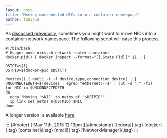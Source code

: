 ```yaml
---
layout: post
title: "Moving unconnected NICs into a container namespace"
author: fabiand
---
```




As [discussed
previously](http://dummdida.tumblr.com/post/118347887245/different-ways-of-passing-nics-to-containers-and),
sometimes you might want to move NICs into a container network
namespace. The following script will ease this process.

    #!/bin/bash
    # Usage: move-nics.sh network-router-container
    docker-pid() { docker inspect --format="{{.State.Pid}}" $1 ; }

    DSTCT=${1}
    DSTPID=$(docker-pid $DSTCT)

    devices() { nmcli -t -f device,type,connection device) ; }
    UNCONNECTEDETH=$(devices | egrep "ethernet:--$" | cut -d ":" -f1)
    for NIC in $UNCONNECTEDETH
    do
      echo "Moving '$NIC' to netns of '$DSTPID'"
      ip link set netns ${DSTPID} $NIC
    done

A longer version is available
[here](https://github.com/fabiand/dockerfiles/blob/master/move-nics.sh).

::: {#footer}
[ May 11th, 2015 12:13pm ]{#timestamp} [fedora]{.tag} [docker]{.tag}
[container]{.tag} [nmcli]{.tag} [NetworkManager]{.tag}
:::

